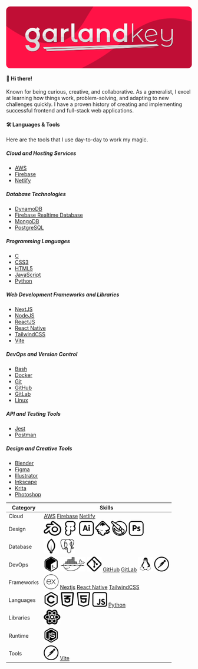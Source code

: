 <a href="https://garlandkey.com" target="blank"><img align="center" src="https://github.com/GarlandKey/creative-content/blob/main/github_header.webp" alt="Garland Key, Full Stack Software Engineer" /></a>

#### 👋 Hi there!

Known for being curious, creative, and collaborative. As a generalist, I excel at learning how things work, problem-solving, and adapting to new challenges quickly. I have a proven history of creating and implementing successful frontend and full-stack web applications.

#### 🛠️ Languages & Tools

Here are the tools that I use day-to-day to work my magic.

##### Cloud and Hosting Services

* [AWS](https://aws.amazon.com/what-is-aws/)
* [Firebase](https://firebase.google.com/)
* [Netlify](https://www.netlify.com/about/)

##### Database Technologies

* [DynamoDB](https://aws.amazon.com/dynamodb/)
* [Firebase Realtime Database](https://firebase.google.com/docs/database/)
* [MongoDB](https://www.mongodb.com/)
* [PostgreSQL](https://www.postgresql.org/)

##### Programming Languages

* [C]()
* [CSS3](https://www.w3.org/Style/CSS/)
* [HTML5](https://www.w3.org/html/)
* [JavaScript](https://developer.mozilla.org/en-US/docs/Web/JavaScript)
* [Python](https://www.python.org/)

##### Web Development Frameworks and Libraries

* [NextJS](https://nextjs.org/)
* [NodeJS](https://nodejs.org)
* [ReactJS](https://reactnative.dev/)
* [React Native](https://reactnative.dev/)
* [TailwindCSS](https://tailwindcss.com/)
* [Vite](https://vitejs.dev/)

##### DevOps and Version Control

* [Bash](https://www.gnu.org/software/bash/)
* [Docker](https://www.docker.com/)
* [Git](https://git-scm.com/)
* [GitHub](https://github.com)
* [GitLab](https://gitlab.com)
* [Linux](https://www.linux.org/)

##### API and Testing Tools

* [Jest](https://jestjs.io/)
* [Postman](https://www.postman.com/)

##### Design and Creative Tools

* [Blender](https://www.blender.org/)
* [Figma](https://www.figma.com/)
* [Illustrator](https://www.adobe.com/products/illustrator.html)
* [Inkscape](https://inkscape.org/)
* [Krita](https://krita.org/)
* [Photoshop](https://www.adobe.com/products/photoshop.html)

| Category | Skills |
|-----|-------|
| Cloud | [AWS](https://aws.amazon.com/what-is-aws/) [Firebase](https://firebase.google.com/) [Netlify](https://www.netlify.com/about/) |
| Design | <a href="https://www.blender.org/" target="_blank" rel="noreferrer"><img src="https://github.com/GarlandKey/creative-content/blob/main/blender.svg" alt="blender" height="40"/></a> <a href="https://www.figma.com/" target="_blank" rel="noreferrer"><img src="https://github.com/GarlandKey/creative-content/blob/main/figma.svg" alt="figma" height="40"/></a> <a href="https://www.adobe.com/in/products/illustrator.html" target="_blank" rel="noreferrer"><img src="https://github.com/GarlandKey/creative-content/blob/main/ai.svg" alt="illustrator" height="40"/></a> <a href="https://inkscape.org" target="_blank" rel="noreferrer"><img src="https://github.com/GarlandKey/creative-content/blob/main/inkscape.svg" alt="inkscape" height="40"/></a> <a href="https://krita.org" target="_blank" rel="noreferrer"><img src="https://github.com/GarlandKey/creative-content/blob/main/krita.svg" alt="krita" height="40"/></a> <a href="https://www.photoshop.com/en" target="_blank" rel="noreferrer"><img src="https://github.com/GarlandKey/creative-content/blob/main/ps.svg" alt="photoshop" height="40"/></a> |
| Database | <a href="https://www.mongodb.com/" target="_blank" rel="noreferrer"><img src="https://github.com/GarlandKey/creative-content/blob/main/mongodb.svg" alt="mongodb" height="40"/></a> <a href="https://www.postgresql.org" target="_blank" rel="noreferrer"><img src="https://github.com/GarlandKey/creative-content/blob/main/postgresql.svg" alt="postgresql" height="40"/></a> |
| DevOps | <a href="https://www.gnu.org/software/bash/" target="_blank" rel="noreferrer"><img src="https://github.com/GarlandKey/creative-content/blob/main/bash.svg" alt="bash" height="40"/></a> <a href="https://www.docker.com/" target="_blank" rel="noreferrer"><img src="https://github.com/GarlandKey/creative-content/blob/main/docker.svg" alt="docker" height="40"/></a> <a href="https://git-scm.com/" target="_blank" rel="noreferrer"><img src="https://github.com/GarlandKey/creative-content/blob/main/git.svg" alt="git" height="40"/></a> [GitHub](https://github.com) [GitLab](https://gitlab.com) <a href="https://www.linux.org/" target="_blank" rel="noreferrer"><img src="https://github.com/GarlandKey/creative-content/blob/main/linux.svg" alt="linux" height="40"/></a> <a href="https://postman.com" target="_blank" rel="noreferrer"><img src="https://github.com/GarlandKey/creative-content/blob/main/postman.svg" alt="postman" height="40"/></a> |
| Frameworks | [<img src="https://github.com/GarlandKey/creative-content/blob/main/express.svg" alt="expressjs" height="40"/>](https://expressjs.com/) [Nextjs](https://nextjs.org/) [React Native](https://reactnative.dev/) [TailwindCSS](https://tailwindcss.com/) |
| Languages | [<img src="https://github.com/GarlandKey/creative-content/blob/main/c.svg" alt="C" height="40">](https://www.cprogramming.com/) [<img src="https://github.com/GarlandKey/creative-content/blob/main/css.svg" alt="css3" height="40"/>](https://www.w3.org/Style/CSS/) [<img src="https://github.com/GarlandKey/creative-content/blob/main/html.svg" alt="html5" height="40"/>](https://www.w3.org/html/) [<img src="https://github.com/GarlandKey/creative-content/blob/main/javascript.svg" alt="javascript" height="40"/>](https://developer.mozilla.org/en-US/docs/Web/JavaScript) [Python](https://www.python.org/) |
| Libraries | [<img src="https://github.com/GarlandKey/creative-content/blob/main/react.svg" alt="react" height="40"/>](https://reactjs.org/) | 
| Runtime | [<img src="https://github.com/GarlandKey/creative-content/blob/main/nodejs.svg" alt="nodejs" height="40"/>](https://nodejs.org) |
| Tools | [<img src="https://github.com/GarlandKey/creative-content/blob/main/postman.svg" alt="postman" height="40"/>](https://postman.com) [Vite](https://vitejs.dev/) |
